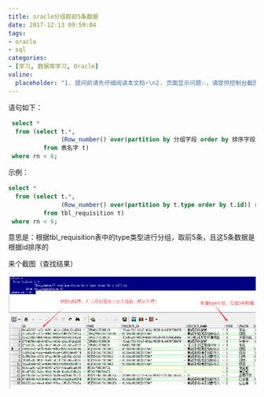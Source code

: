```yaml
---
title: oracle分组取前5条数据
date: 2017-12-13 09:59:04
tags:
- oracle
- sql
categories:
- [学习, 数据库学习, Oracle]
valine:
  placeholder: "1. 提问前请先仔细阅读本文档⚡\n2. 页面显示问题💥，请提供控制台截图📸或者您的测试网址\n3. 其他任何报错💣，请提供详细描述和截图📸，祝食用愉快💪"
---
```


语句如下：

```sql
 select *  
  from (select t.*,  
               (Row_number() over(partition by 分组字段 order by 排序字段)) rn  
          from 表名字 t)  
 where rn < 6;  
```

示例：

```sql
select *  
  from (select t.*,  
               (Row_number() over(partition by t.type order by t.id)) rn  
          from tbl_requisition t)  
 where rn < 6;  
```

意思是：根据tbl_requisition表中的type类型进行分组，取前5条，且这5条数据是根据id排序的

来个截图（查找结果）

![](../../../../images/part01.png)

